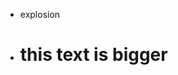 - explosion
- <h1> this text is bigger </h1>
<!---
kevinflynnCD/kevinflynnCD is a ✨ special ✨ repository because its `README.md` (this file) appears on your GitHub profile.
You can click the Preview link to take a look at your changes.
--->
